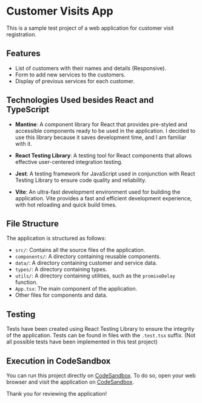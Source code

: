 # Customer Visits App

This is a sample test project of a web application for customer visit registration.

## Features

- List of customers with their names and details (Responsive).
- Form to add new services to the customers.
- Display of previous services for each customer.

## Technologies Used besides React and TypeScript

- **Mantine**: A component library for React that provides pre-styled and accessible components ready to be used in the application. I decided to use this library because it saves development time, and I am familiar with it.

- **React Testing Library**: A testing tool for React components that allows effective user-centered integration testing.

- **Jest**: A testing framework for JavaScript used in conjunction with React Testing Library to ensure code quality and reliability.

- **Vite**: An ultra-fast development environment used for building the application. Vite provides a fast and efficient development experience, with hot reloading and quick build times.

## File Structure

The application is structured as follows:

  - `src/`: Contains all the source files of the application.
  - `components/`: A directory containing reusable components.
  - `data/`: A directory containing customer and service data.
  - `types/`: A directory containing types.
  - `utils/`: A directory containing utilities, such as the `promiseDelay` function.
  - `App.tsx`: The main component of the application.
  - Other files for components and data.

## Testing

Tests have been created using React Testing Library to ensure the integrity of the application. Tests can be found in files with the `.test.tsx` suffix. (Not all possible tests have been implemented in this test project)

## Execution in CodeSandbox

You can run this project directly on [CodeSandbox](https://codesandbox.io/). To do so, open your web browser and visit the application on [CodeSandbox](https://codesandbox.io/p/sandbox/vigilant-http-zw7vwd).


Thank you for reviewing the application!